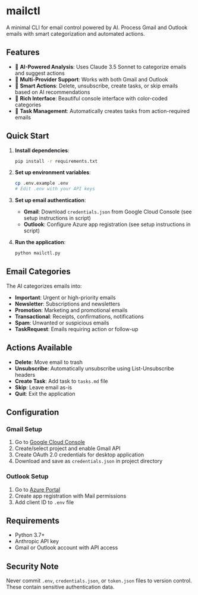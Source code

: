 # mailctl

A minimal CLI for email control powered by AI. Process Gmail and Outlook emails with smart categorization and automated actions.

## Features

- 🤖 **AI-Powered Analysis**: Uses Claude 3.5 Sonnet to categorize emails and suggest actions
- 📧 **Multi-Provider Support**: Works with both Gmail and Outlook
- 🎯 **Smart Actions**: Delete, unsubscribe, create tasks, or skip emails based on AI recommendations
- 🎨 **Rich Interface**: Beautiful console interface with color-coded categories
- 📝 **Task Management**: Automatically creates tasks from action-required emails

## Quick Start

1. **Install dependencies**:
   ```bash
   pip install -r requirements.txt
   ```

2. **Set up environment variables**:
   ```bash
   cp .env.example .env
   # Edit .env with your API keys
   ```

3. **Set up email authentication**:
   - **Gmail**: Download `credentials.json` from Google Cloud Console (see setup instructions in script)
   - **Outlook**: Configure Azure app registration (see setup instructions in script)

4. **Run the application**:
   ```bash
   python mailctl.py
   ```

## Email Categories

The AI categorizes emails into:
- **Important**: Urgent or high-priority emails
- **Newsletter**: Subscriptions and newsletters
- **Promotion**: Marketing and promotional emails
- **Transactional**: Receipts, confirmations, notifications
- **Spam**: Unwanted or suspicious emails
- **TaskRequest**: Emails requiring action or follow-up

## Actions Available

- **Delete**: Move email to trash
- **Unsubscribe**: Automatically unsubscribe using List-Unsubscribe headers
- **Create Task**: Add task to `tasks.md` file
- **Skip**: Leave email as-is
- **Quit**: Exit the application

## Configuration

### Gmail Setup
1. Go to [Google Cloud Console](https://console.cloud.google.com/)
2. Create/select project and enable Gmail API
3. Create OAuth 2.0 credentials for desktop application
4. Download and save as `credentials.json` in project directory

### Outlook Setup
1. Go to [Azure Portal](https://portal.azure.com/)
2. Create app registration with Mail permissions
3. Add client ID to `.env` file

## Requirements

- Python 3.7+
- Anthropic API key
- Gmail or Outlook account with API access

## Security Note

Never commit `.env`, `credentials.json`, or `token.json` files to version control. These contain sensitive authentication data.